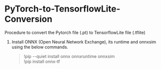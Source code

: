 # PyTorch-to-TensorflowLite-Conversion
Procedure to convert the Pytorch file (.pt) to TensorflowLite file (.tflite)

1) Install ONNX (Open Neural Network Exchange), its runtime and onnxsim using the below commands.
   >!pip --quiet install onnx onnxruntime onnxsim\
   >!pip install onnx-tf

